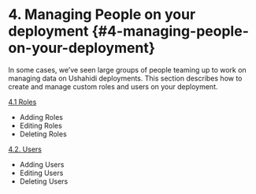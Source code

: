 # 4. Managing People on your deployment {#4-managing-people-on-your-deployment}

In some cases, we’ve seen large groups of people teaming up to work on managing data on Ushahidi deployments. This section describes how to create and manage custom roles and users on your deployment.

[4.1 Roles](/4_managing_people_on_your_deployment/41_roles.md)

* Adding Roles
* Editing Roles
* Deleting Roles

[4.2. Users](/4_managing_people_on_your_deployment/42_users.md)

* Adding Users
* Editing Users
* Deleting Users



